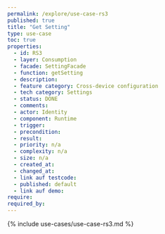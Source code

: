 ```yaml
---
permalink: /explore/use-case-rs3
published: true
title: "Get Setting"
type: use-case
toc: true
properties:
  - id: RS3
  - layer: Consumption
  - facade: SettingFacade
  - function: getSetting
  - description:
  - feature category: Cross-device configuration
  - tech category: Settings
  - status: DONE
  - comments:
  - actor: Identity
  - component: Runtime
  - trigger:
  - precondition:
  - result:
  - priority: n/a
  - complexity: n/a
  - size: n/a
  - created_at:
  - changed_at:
  - link auf testcode:
  - published: default
  - link auf demo:
require:
required_by:
---
```


{% include use-cases/use-case-rs3.md %}
